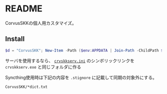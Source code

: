 # README

CorvusSKKの個人用カスタマイズ。

## Install

```PowerShell
$d = "CorvusSKK"; New-Item -Path ($env:APPDATA | Join-Path -ChildPath $d) -Value ($pwd.Path | Join-Path -ChildPath $d) -ItemType Junction
```

サーバを使用するなら、 [`crvskkserv.ini`](crvskkserv.ini) のシンボリックリンクを `crvskkserv.exe` と同じフォルダに作る

Syncthing使用時は下記の内容を `.stignore` に記載して同期の対象外にする。

```
CorvusSKK/*dict.txt
```

